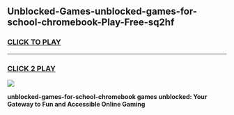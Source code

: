 
## Unblocked-Games-unblocked-games-for-school-chromebook-Play-Free-sq2hf
<h3>
<a href="https://premium76.site?title=unblocked-games-for-school-chromebook&ref=19M">CLICK TO PLAY</a></h3>
<hr>

<h3>
<a href="https://premium76.site?title=unblocked-games-for-school-chromebook&ref=19M">CLICK 2 PLAY</a>
  
</h3>

<a href="https://premium76.site?title=unblocked-games-for-school-chromebook&ref=19M"><img src="https://clearcache.store/games.png"></a>


**unblocked-games-for-school-chromebook games unblocked: Your Gateway to Fun and Accessible Online Gaming**

